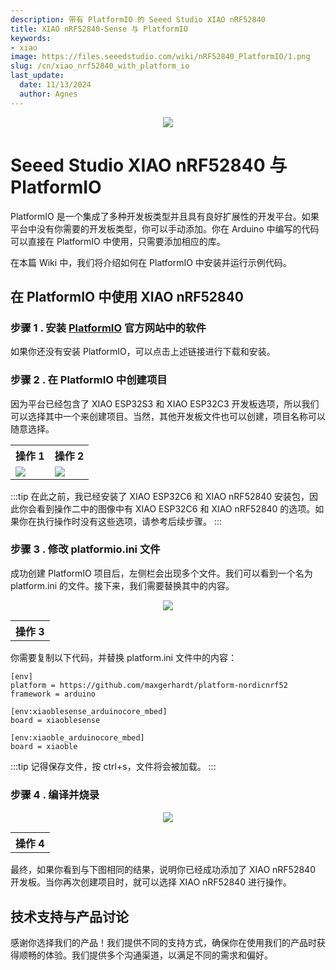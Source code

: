 ```yaml
---
description: 带有 PlatformIO 的 Seeed Studio XIAO nRF52840
title: XIAO nRF52840-Sense 与 PlatformIO
keywords:
- xiao
image: https://files.seeedstudio.com/wiki/nRF52840_PlatformIO/1.png
slug: /cn/xiao_nrf52840_with_platform_io
last_update:
  date: 11/13/2024
  author: Agnes
---
```


<div align="center"><img width={600} src="https://files.seeedstudio.com/wiki/nRF52840_PlatformIO/1.png" /></div>

# **Seeed Studio XIAO nRF52840 与 PlatformIO**

PlatformIO 是一个集成了多种开发板类型并且具有良好扩展性的开发平台。如果平台中没有你需要的开发板类型，你可以手动添加。你在 Arduino 中编写的代码可以直接在 PlatformIO 中使用，只需要添加相应的库。

在本篇 Wiki 中，我们将介绍如何在 PlatformIO 中安装并运行示例代码。

## 在 PlatformIO 中使用 XIAO nRF52840

### 步骤 1 . 安装 [PlatformIO](https://platformio.org/platformio-ide) 官方网站中的软件

如果你还没有安装 PlatformIO，可以点击上述链接进行下载和安装。

### 步骤 2 . 在 PlatformIO 中创建项目

因为平台已经包含了 XIAO ESP32S3 和 XIAO ESP32C3 开发板选项，所以我们可以选择其中一个来创建项目。当然，其他开发板文件也可以创建，项目名称可以随意选择。

<table align="center">
  <tr>
      <th>操作 1</th>
        <th>操作 2</th>
  </tr>
  <tr>
      <td><div style={{textAlign:'center'}}><img src="https://files.seeedstudio.com/wiki/esp32c6_platformio/4.png" style={{width:500, height:'auto'}}/></div></td>
        <td><div style={{textAlign:'center'}}><img src="https://files.seeedstudio.com/wiki/esp32c6_platformio/3.png" style={{width:700, height:'auto'}}/></div></td>
  </tr>
</table>

:::tip
在此之前，我已经安装了 XIAO ESP32C6 和 XIAO nRF52840 安装包，因此你会看到操作二中的图像中有 XIAO ESP32C6 和 XIAO nRF52840 的选项。如果你在执行操作时没有这些选项，请参考后续步骤。
:::

### 步骤 3 . 修改 platformio.ini 文件

成功创建 PlatformIO 项目后，左侧栏会出现多个文件。我们可以看到一个名为 platform.ini 的文件。接下来，我们需要替换其中的内容。
<table align="center">
  <tr>
      <th>操作 3</th>
  </tr>
  <tr>
<div align="center"><img width={800} src="https://files.seeedstudio.com/wiki/esp32c6_platformio/2.png" /></div>
  </tr>
</table>

你需要复制以下代码，并替换 platform.ini 文件中的内容：

```
[env]
platform = https://github.com/maxgerhardt/platform-nordicnrf52
framework = arduino
 
[env:xiaoblesense_arduinocore_mbed]
board = xiaoblesense
 
[env:xiaoble_arduinocore_mbed]
board = xiaoble
```
:::tip
记得保存文件，按 ctrl+s，文件将会被加载。
:::

### 步骤 4 .  编译并烧录

<table align="center">
  <tr>
      <th>操作 4</th>
  </tr>
  <tr>
<div align="center"><img width={800} src="https://files.seeedstudio.com/wiki/nRF52840_PlatformIO/2.png" /></div>
  </tr>
</table>

最终，如果你看到与下图相同的结果，说明你已经成功添加了 XIAO nRF52840 开发板。当你再次创建项目时，就可以选择 XIAO nRF52840 进行操作。

## 技术支持与产品讨论

感谢你选择我们的产品！我们提供不同的支持方式，确保你在使用我们的产品时获得顺畅的体验。我们提供多个沟通渠道，以满足不同的需求和偏好。

<div class="button_tech_support_container">
<a href="https://forum.seeedstudio.com/" class="button_forum"></a> 
<a href="https://www.seeedstudio.com/contacts" class="button_email"></a>
</div>

<div class="button_tech_support_container">
<a href="https://discord.gg/eWkprNDMU7" class="button_discord"></a> 
<a href="https://github.com/Seeed-Studio/wiki-documents/discussions/69" class="button_discussion"></a>
</div>